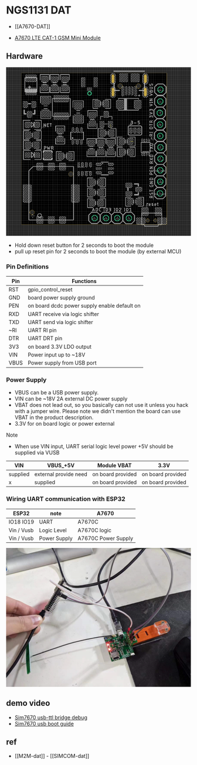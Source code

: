 
# NGS1131 DAT 

- [[A7670-DAT]]

- [A7670 LTE CAT-1 GSM Mini Module](https://www.electrodragon.com/product/a7670-lte-cat-1-gsm-mini-module/?attribute_pa_simcom=a7670c)


## Hardware

![](08-59-16-08-02-2023.png)

- Hold down reset button for 2 seconds to boot the module 
- pull up   reset pin    for 2 seconds to boot the module (by external MCU)

### Pin Definitions 

| Pin  | Functions                                    |
| ---- | -------------------------------------------- |
| RST  | gpio_control_reset                           |
| GND  | board power supply ground                    |
| PEN  | on board dcdc power supply enable default on |
| RXD  | UART receive via logic shifter               |
| TXD  | UART send via logic shifter                  |
| ~RI  | UART RI pin                                  |
| DTR  | UART DRT pin                                 |
| 3V3  | on board 3.3V LDO output                     |
| VIN  | Power input up to ~18V                       |
| VBUS | Power supply from USB port                   |



### Power Supply 

- VBUS can be a USB power supply. 
- VIN can be ~18V 2A external DC power supply 
- VBAT does not lead out, so you basically can not use it unless you hack with a jumper wire. Please note we didn't mention the board can use VBAT in the product description.
- 3.3V for on board logic or power external

Note 
- When use VIN input, UART serial logic level power +5V should be supplied via VUSB

| VIN      | VBUS_+5V              | Module VBAT       | 3.3V              |
| -------- | --------------------- | ----------------- | ----------------- |
| supplied | external provide need | on board provided | on board provided |
| x        | supplied              | on board provided | on board provided |


### Wiring UART communication with ESP32

| ESP32      | note         | A7670               |
| ---------- | ------------ | ------------------- |
| IO18 IO19  | UART         | A7670C              |
| Vin / Vusb | Logic Level  | A7670C logic        |
| Vin / Vusb | Power Supply | A7670C Power Supply |

![](15-36-16-05-01-2023.png)


## demo video 

- [Sim7670 usb-ttl bridge debug](https://t.me/electrodragon3/200)
- [Sim7670 usb boot guide](https://t.me/electrodragon3/199)


## ref 

- [[M2M-dat]] - [[SIMCOM-dat]]


